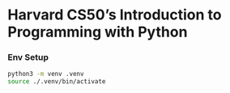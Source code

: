 # Harvard CS50’s Introduction to Programming with Python

### Env Setup

```bash
python3 -m venv .venv
source ./.venv/bin/activate
```
